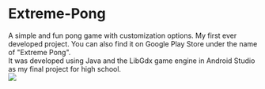 # Extreme-Pong
A simple and fun pong game with customization options. My first ever developed project. You can also find it on Google Play Store under the name of "Extreme Pong".</br>
It was developed using Java and the LibGdx game engine in Android Studio as my final project for high school.</br>
![](demo.gif)
